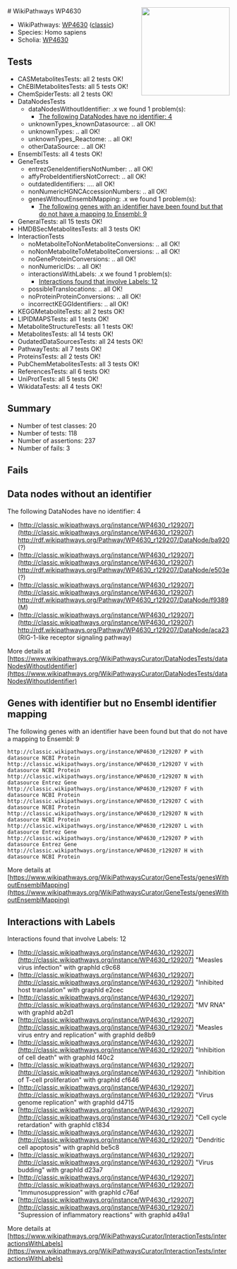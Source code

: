 <img style="float: right; width: 200px" src="https://upload.wikimedia.org/wikipedia/commons/thumb/8/83/Wplogo_with_text_500.png/640px-Wplogo_with_text_500.png" />
# WikiPathways WP4630

* WikiPathways: [WP4630](https://wikipathways.org/pathways/WP4630) ([classic](https://classic.wikipathways.org/instance/WP4630))
* Species: Homo sapiens
* Scholia: [WP4630](https://scholia.toolforge.org/wikipathways/WP4630)
## Tests
* CASMetabolitesTests: all 2 tests OK!
* ChEBIMetabolitesTests: all 5 tests OK!
* ChemSpiderTests: all 2 tests OK!
* DataNodesTests
    * dataNodesWithoutIdentifier: .x we found 1 problem(s):
        * [The following DataNodes have no identifier: 4](#d2d32fa3)
    * unknownTypes_knownDatasource: .. all OK!
    * unknownTypes: .. all OK!
    * unknownTypes_Reactome: .. all OK!
    * otherDataSource: .. all OK!
* EnsemblTests: all 4 tests OK!
* GeneTests
    * entrezGeneIdentifiersNotNumber: .. all OK!
    * affyProbeIdentifiersNotCorrect: .. all OK!
    * outdatedIdentifiers: .... all OK!
    * nonNumericHGNCAccessionNumbers: .. all OK!
    * genesWithoutEnsemblMapping: .x we found 1 problem(s):
        * [The following genes with an identifier have been found but that do not have a mapping to Ensembl: 9](#40286d8b)
* GeneralTests: all 15 tests OK!
* HMDBSecMetabolitesTests: all 3 tests OK!
* InteractionTests
    * noMetaboliteToNonMetaboliteConversions: .. all OK!
    * noNonMetaboliteToMetaboliteConversions: .. all OK!
    * noGeneProteinConversions: .. all OK!
    * nonNumericIDs: .. all OK!
    * interactionsWithLabels: .x we found 1 problem(s):
        * [Interactions found that involve Labels: 12](#fe97a8ba)
    * possibleTranslocations: .. all OK!
    * noProteinProteinConversions: .. all OK!
    * incorrectKEGGIdentifiers: .. all OK!
* KEGGMetaboliteTests: all 2 tests OK!
* LIPIDMAPSTests: all 1 tests OK!
* MetaboliteStructureTests: all 1 tests OK!
* MetabolitesTests: all 14 tests OK!
* OudatedDataSourcesTests: all 24 tests OK!
* PathwayTests: all 7 tests OK!
* ProteinsTests: all 2 tests OK!
* PubChemMetabolitesTests: all 3 tests OK!
* ReferencesTests: all 6 tests OK!
* UniProtTests: all 5 tests OK!
* WikidataTests: all 4 tests OK!


## Summary

* Number of test classes: 20
* Number of tests: 118
* Number of assertions: 237
* Number of fails: 3

## Fails

<a name="d2d32fa3" />

## Data nodes without an identifier

The following DataNodes have no identifier: 4

* [http://classic.wikipathways.org/instance/WP4630_r129207](http://classic.wikipathways.org/instance/WP4630_r129207) http://rdf.wikipathways.org/Pathway/WP4630_r129207/DataNode/ba920 (?)
* [http://classic.wikipathways.org/instance/WP4630_r129207](http://classic.wikipathways.org/instance/WP4630_r129207) http://rdf.wikipathways.org/Pathway/WP4630_r129207/DataNode/e503e (?)
* [http://classic.wikipathways.org/instance/WP4630_r129207](http://classic.wikipathways.org/instance/WP4630_r129207) http://rdf.wikipathways.org/Pathway/WP4630_r129207/DataNode/f9389 (M)
* [http://classic.wikipathways.org/instance/WP4630_r129207](http://classic.wikipathways.org/instance/WP4630_r129207) http://rdf.wikipathways.org/Pathway/WP4630_r129207/DataNode/aca23 (RIG-1-like receptor
signaling pathway)


More details at [https://www.wikipathways.org/WikiPathwaysCurator/DataNodesTests/dataNodesWithoutIdentifier](https://www.wikipathways.org/WikiPathwaysCurator/DataNodesTests/dataNodesWithoutIdentifier)

<a name="40286d8b" />

## Genes with identifier but no Ensembl identifier mapping

The following genes with an identifier have been found but that do not have a mapping to Ensembl: 9
```
http://classic.wikipathways.org/instance/WP4630_r129207 P with datasource NCBI Protein
http://classic.wikipathways.org/instance/WP4630_r129207 V with datasource NCBI Protein
http://classic.wikipathways.org/instance/WP4630_r129207 N with datasource Entrez Gene
http://classic.wikipathways.org/instance/WP4630_r129207 F with datasource NCBI Protein
http://classic.wikipathways.org/instance/WP4630_r129207 C with datasource NCBI Protein
http://classic.wikipathways.org/instance/WP4630_r129207 N with datasource NCBI Protein
http://classic.wikipathways.org/instance/WP4630_r129207 L with datasource Entrez Gene
http://classic.wikipathways.org/instance/WP4630_r129207 P with datasource Entrez Gene
http://classic.wikipathways.org/instance/WP4630_r129207 H with datasource NCBI Protein
```

More details at [https://www.wikipathways.org/WikiPathwaysCurator/GeneTests/genesWithoutEnsemblMapping](https://www.wikipathways.org/WikiPathwaysCurator/GeneTests/genesWithoutEnsemblMapping)

<a name="fe97a8ba" />

## Interactions with Labels

Interactions found that involve Labels: 12

* [http://classic.wikipathways.org/instance/WP4630_r129207](http://classic.wikipathways.org/instance/WP4630_r129207) "Measles virus
infection" with graphId c9c68
* [http://classic.wikipathways.org/instance/WP4630_r129207](http://classic.wikipathways.org/instance/WP4630_r129207) "Inhibited host 
translation" with graphId e2cec
* [http://classic.wikipathways.org/instance/WP4630_r129207](http://classic.wikipathways.org/instance/WP4630_r129207) "MV RNA" with graphId ab2d1
* [http://classic.wikipathways.org/instance/WP4630_r129207](http://classic.wikipathways.org/instance/WP4630_r129207) "Measles virus entry
and replication" with graphId de8b9
* [http://classic.wikipathways.org/instance/WP4630_r129207](http://classic.wikipathways.org/instance/WP4630_r129207) "Inhibition of cell death" with graphId f40c2
* [http://classic.wikipathways.org/instance/WP4630_r129207](http://classic.wikipathways.org/instance/WP4630_r129207) "Inhibition of T-cell 
proliferation" with graphId cf646
* [http://classic.wikipathways.org/instance/WP4630_r129207](http://classic.wikipathways.org/instance/WP4630_r129207) "Virus genome 
replication" with graphId d4715
* [http://classic.wikipathways.org/instance/WP4630_r129207](http://classic.wikipathways.org/instance/WP4630_r129207) "Cell cycle retardation" with graphId c1834
* [http://classic.wikipathways.org/instance/WP4630_r129207](http://classic.wikipathways.org/instance/WP4630_r129207) "Dendritic cell
apoptosis" with graphId be5c8
* [http://classic.wikipathways.org/instance/WP4630_r129207](http://classic.wikipathways.org/instance/WP4630_r129207) "Virus budding" with graphId d23a7
* [http://classic.wikipathways.org/instance/WP4630_r129207](http://classic.wikipathways.org/instance/WP4630_r129207) "Immunosuppression" with graphId c76af
* [http://classic.wikipathways.org/instance/WP4630_r129207](http://classic.wikipathways.org/instance/WP4630_r129207) "Supression of 
inflammatory reactions" with graphId a49a1


More details at [https://www.wikipathways.org/WikiPathwaysCurator/InteractionTests/interactionsWithLabels](https://www.wikipathways.org/WikiPathwaysCurator/InteractionTests/interactionsWithLabels)

